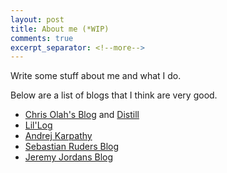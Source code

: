 ```yaml
---
layout: post
title: About me (*WIP)
comments: true
excerpt_separator: <!--more-->
---
```


Write some stuff about me and what I do.

Below are a list of blogs that I think are very good.

- [Chris Olah's Blog](https://colah.github.io/) and [Distill](https://distill.pub/2017/research-debt/)
- [Lil'Log](https://lilianweng.github.io/lil-log/)
- [Andrej Karpathy](http://karpathy.github.io/)
- [Sebastian Ruders Blog](https://ruder.io/)
- [Jeremy Jordans Blog](https://www.jeremyjordan.me/variational-autoencoders/)